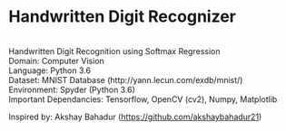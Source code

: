 # Handwritten Digit Recognizer

</br>
Handwritten Digit Recognition using Softmax Regression </br>
Domain: Computer Vision </br>
Language: Python 3.6 </br>
Dataset: MNIST Database (http://yann.lecun.com/exdb/mnist/) </br>
Environment: Spyder (Python 3.6) </br>
Important Dependancies: Tensorflow, OpenCV (cv2), Numpy, Matplotlib </br>

Inspired by: Akshay Bahadur (https://github.com/akshaybahadur21)
